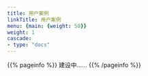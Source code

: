 ```yaml
---
title: 用户案例
linkTitle: 用户案例
menu: {main: {weight: 50}}
weight: 1
cascade:
- type: "docs"
---
```


{{% pageinfo %}}
建设中......
{{% /pageinfo %}}